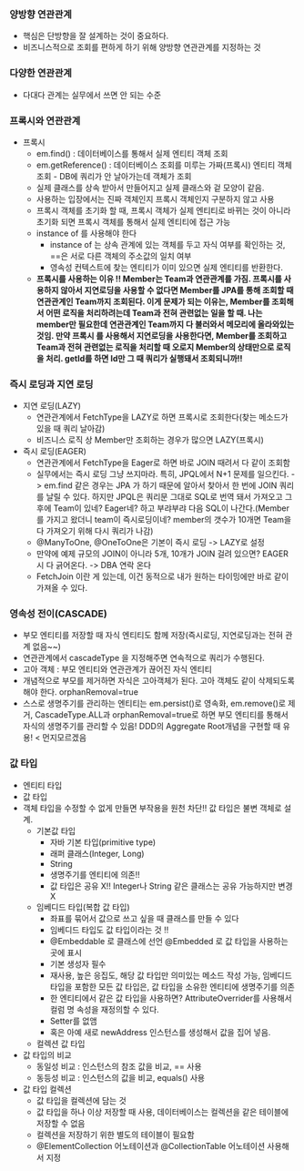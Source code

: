 ### 양방향 연관관계
* 핵심은 단방향을 잘 설계하는 것이 중요하다.
* 비즈니스적으로 조회를 편하게 하기 위해 양방향 연관관계를 지정하는 것

### 다양한 연관관계
* 다대다 관계는 실무에서 쓰면 안 되는 수준

### 프록시와 연관관계
* 프록시
  * em.find() : 데이터베이스를 통해서 실제 엔티티 객체 조회
  * em.getReference() : 데이터베이스 조회를 미루는 가짜(프록시) 엔티티 객체 조회 - DB에 쿼리가 안 날아가는데 객체가 조회
  * 실제 클래스를 상속 받아서 만들어지고 실제 클래스와 겉 모양이 같음.
  * 사용하는 입장에서는 진짜 객체인지 프록시 객체인지 구분하지 않고 사용
  * 프록시 객체를 초기화 할 때, 프록시 객체가 실제 엔티티로 바뀌는 것이 아니라 초기화 되면 프록시 객체를 통해서 실제 엔티티에 접근 가능
  * instance of 를 사용해야 한다
    * instance of 는 상속 관계에 있는 객체를 두고 자식 여부를 확인하는 것, ==은 서로 다른 객체의 주소값의 일치 여부
    * 영속성 컨텍스트에 찾는 엔티티가 이미 있으면 실제 엔티티를 반환한다.
  * **프록시를 사용하는 이유 !! Member는 Team과 연관관계를 가짐. 프록시를 사용하지 않아서 지연로딩을 사용할 수 없다면 Member를 JPA를 통해 조회할 때 연관관계인 Team까지 조회된다.
이게 문제가 되는 이유는, Member를 조회해서 어떤 로직을 처리하려는데 Team과 전혀 관련없는 일을 할 때. 나는 member만 필요한데 연관관계인 Team까지 다 불러와서 메모리에 올라와있는 것임. 만약 프록시
를 사용해서 지연로딩을 사용한다면, Member를 조회하고 Team과 전혀 관련없는 로직을 처리할 때 오로지 Member의 상태만으로 로직을 처리. getId를 하면 Id만 그 때 쿼리가 실행돼서 조회되니까!!**

### 즉시 로딩과 지연 로딩
* 지연 로딩(LAZY)
  * 연관관계에서 FetchType을 LAZY로 하면 프록시로 조회한다(찾는 메소드가 있을 때 쿼리 날아감)
  * 비즈니스 로직 상 Member만 조회하는 경우가 많으면 LAZY(프록시)
* 즉시 로딩(EAGER)
  * 연관관계에서 FetchType을 Eager로 하면 바로 JOIN 때려서 다 같이 조회함
  * 실무에서는 즉시 로딩 그냥 쓰지마라. 특히, JPQL에서 N+1 문제를 일으킨다. -> em.find 같은 경우는 JPA 가 하기 때문에 알아서 찾아서 한 번에 JOIN 쿼리를 날릴 수 있다.
하지만 JPQL은 쿼리문 그대로 SQL로 번역 돼서 가져오고 그 후에 Team이 있네? Eager네? 하고 부랴부랴 다음 SQL이 나간다.(Member를 가지고 왔더니 team이 즉시로딩이네? member의 갯수가 10개면 Team을 다 가져오기 위해 다시 쿼리가 나감)
  * @ManyToOne, @OneToOne은 기본이 즉시 로딩 -> LAZY로 설정
  * 만약에 예제 규모의 JOIN이 아니라 5개, 10개가 JOIN 걸려 있으면? EAGER 시 다 긁어온다. -> DBA 연락 온다
  * FetchJoin 이란 게 있는데, 이건 동적으로 내가 원하는 타이밍에만 바로 같이 가져올 수 있다.

### 영속성 전이(CASCADE)
* 부모 엔티티를 저장할 때 자식 엔티티도 함께 저장(즉시로딩, 지연로딩과는 전혀 관계 없음~~)
* 연관관계에서 cascadeType 을 지정해주면 연속적으로 쿼리가 수행된다.
* 고아 객체 : 부모 엔티티와 연관관계가 끊어진 자식 엔티티
* 개념적으로 부모를 제거하면 자식은 고아객체가 된다. 고아 객체도 같이 삭제되도록 해야 한다. orphanRemoval=true
* 스스로 생명주기를 관리하는 엔티티는 em.persist()로 영속화, em.remove()로 제거, CascadeType.ALL과 orphanRemoval=true로 하면 부모 엔티티를 통해서 자식의 생명주기를 관리할 수 있음!
DDD의 Aggregate Root개념을 구현할 때 유용! < 먼지모르겠음 

### 값 타입
* 엔티티 타입
* 값 타입
* 객체 타입을 수정할 수 없게 만들면 부작용을 원천 차단!! 값 타입은 불변 객체로 설계.
  * 기본값 타입
    * 자바 기본 타입(primitive type)
    * 래퍼 클래스(Integer, Long)
    * String
    * 생명주기를 엔티티에 의존!!
    * 값 타입은 공유 X!! Integer나 String 같은 클래스는 공유 가능하지만 변경 X
  * 임베디드 타입(복합 값 타입)
    * 좌표를 묶어서 값으로 쓰고 싶을 때 클래스를 만들 수 있다
    * 임베디드 타입도 값 타입이라는 것 !!
    * @Embeddable 로 클래스에 선언 @Embedded 로 값 타입을 사용하는 곳에 표시
    * 기본 생성자 필수
    * 재사용, 높은 응집도, 해당 값 타입만 의미있는 메소드 작성 가능, 임베디드 타입을 포함한 모든 값 타입은, 값 타입을 소유한 엔티티에 생명주기를 의존
    * 한 엔티티에서 같은 값 타입을 사용하면? AttributeOverrider를 사용해서 컬럼 명 속성을 재정의할 수 있다.
    * Setter를 없앰
    * 혹은 아예 새로 newAddress 인스턴스를 생성해서 값을 집어 넣음.
  * 컬렉션 값 타입
* 값 타입의 비교
  * 동일성 비교 : 인스턴스의 참조 값을 비교, == 사용
  * 동등성 비교 : 인스턴스의 값을 비교, equals() 사용
* 값 타입 컬렉션
  * 값 타입을 컬렉션에 담는 것
  * 값 타입을 하나 이상 저장할 때 사용, 데이터베이스는 컬렉션을 같은 테이블에 저장할 수 없음
  * 컬렉션을 저장하기 위한 별도의 테이블이 필요함
  * @ElementCollection 어노테이션과 @CollectionTable 어노테이션 사용해서 지정